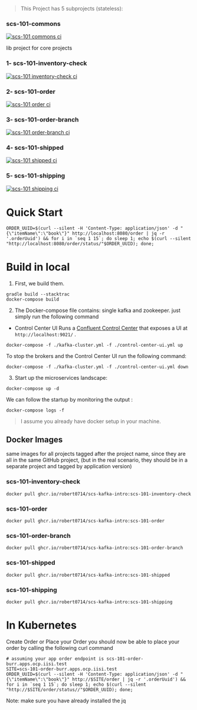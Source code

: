 
> This Project has 5 subprojects (stateless):

### scs-101-commons
[![scs-101 commons ci](https://github.com/robert0714/scs-kafka-intro/actions/workflows/scs101commons.yml/badge.svg?branch=main)](https://github.com/robert0714/scs-kafka-intro/actions/workflows/scs101commons.yml)

lib project for core projects

### 1- scs-101-inventory-check

[![scs-101 inventory-check ci](https://github.com/robert0714/scs-kafka-intro/actions/workflows/scs101inventorycheck.yml/badge.svg?branch=main)](https://github.com/robert0714/scs-kafka-intro/actions/workflows/scs101inventorycheck.yml)


### 2- scs-101-order

[![scs-101 order ci](https://github.com/robert0714/scs-kafka-intro/actions/workflows/scs101order.yml/badge.svg?branch=main)](https://github.com/robert0714/scs-kafka-intro/actions/workflows/scs101order.yml)

### 3- scs-101-order-branch

[![scs-101 order-branch ci](https://github.com/robert0714/scs-kafka-intro/actions/workflows/scs101orderbranch.yml/badge.svg?branch=main)](https://github.com/robert0714/scs-kafka-intro/actions/workflows/scs101orderbranch.yml)

### 4- scs-101-shipped

[![scs-101 shipped ci](https://github.com/robert0714/scs-kafka-intro/actions/workflows/scs101shipped.yml/badge.svg?branch=main)](https://github.com/robert0714/scs-kafka-intro/actions/workflows/scs101shipped.yml)

### 5- scs-101-shipping

[![scs-101 shipping ci](https://github.com/robert0714/scs-kafka-intro/actions/workflows/scs101shipping.yml/badge.svg?branch=main)](https://github.com/robert0714/scs-kafka-intro/actions/workflows/scs101shipping.yml)

# Quick Start

```shell
ORDER_UUID=$(curl --silent -H 'Content-Type: application/json' -d "{\"itemName\":\"book\"}" http://localhost:8080/order | jq -r '.orderUuid') && for i in `seq 1 15`; do sleep 1; echo $(curl --silent "http://localhost:8080/order/status/"$ORDER_UUID); done;
```
# Build in local
1. First, we build them.
```shell
gradle build --stacktrac
docker-compose build
```
2. The Docker-compose file contains: single kafka and zookeeper. just simply run the following command

 
- Control Center UI
Runs a [Confluent Control Center](https://docs.confluent.io/platform/current/control-center/index.html) that exposes a UI at `http://localhost:9021/` .

```shell
docker-compose -f ./kafka-cluster.yml -f ./control-center-ui.yml up
```
To stop the brokers and the Control Center UI run the following command:
```shell
docker-compose -f ./kafka-cluster.yml -f ./control-center-ui.yml down
```

3. Start up the microservices landscape:

```shell
docker-compose up -d
```
We can follow the startup by monitoring the output :
```shell
docker-compose logs -f
```
> I assume you already have docker setup in your machine.


## Docker Images

same images for all projects tagged after the project name, since they are all in the same GitHub project, (but in the real scenario, they should be in a separate project and tagged by application version)
### scs-101-inventory-check
```shell
docker pull ghcr.io/robert0714/scs-kafka-intro:scs-101-inventory-check
```
### scs-101-order
```shell
docker pull ghcr.io/robert0714/scs-kafka-intro:scs-101-order
```
### scs-101-order-branch
```shell
docker pull ghcr.io/robert0714/scs-kafka-intro:scs-101-order-branch
```
### scs-101-shipped
```shell
docker pull ghcr.io/robert0714/scs-kafka-intro:scs-101-shipped
```
### scs-101-shipping
```shell
docker pull ghcr.io/robert0714/scs-kafka-intro:scs-101-shipping
```

# In Kubernetes
Create Order or Place your Order
you should now be able to place your order by calling the following curl command

```shll
# assuming your app order endpoint is scs-101-order-burr.apps.ocp.iisi.test
SITE=scs-101-order-burr.apps.ocp.iisi.test
ORDER_UUID=$(curl --silent -H 'Content-Type: application/json' -d "{\"itemName\":\"book\"}" http://$SITE/order | jq -r '.orderUuid') && for i in `seq 1 15`; do sleep 1; echo $(curl --silent "http://$SITE/order/status//"$ORDER_UUID); done;
```
Note: make sure you have already installed the jq
